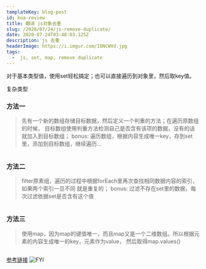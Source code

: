 ```yaml
---
templateKey: blog-post
id: koa-review
title: 翻译 js对象去重
slug: /2020/07/24/js-remove-duplicate/
date: 2020-07-24T03:48:03.125Z
description: js 去重
headerImage: https://i.imgur.com/IONCWVd.jpg
tags:
  -  js, set, map, remove duplicate
---
```


对于基本类型值，使用set轻松搞定；也可以直接遍历到对象里，然后取key值。

复杂类型
### 方法一
> 先有一个新的数组存储目标数据，然后定义一个判重的方法；在遍历原数组的时候，
目标数组使用判重方法检测自己是否含有该项的数据，没有的话就加入到目标数组；
> bonus: 遍历数组，根据内容生成唯一key，存到set里，添加到目标数组，继续遍历...
``` javascript

```
### 方法二
> filter原素组，遍历的过程中根据forEach里再次查找相同数据内容的索引，如果两个索引一旦不同
就是重复的；
> bonus: 过滤不存在set里的数据，每次过滤依据set是否含有这个值
``` javascript

```
### 方法三
> 使用map，因为map的键值唯一，而且map又是一个二维数组。所以根据元素的内容生成唯一的key，元素作为value，
然后取得map.values()
``` javascript

```




[参考链接](https://2ality.com/2020/07/eliminating-duplicate-objects.html)
![FYI](https://i.imgur.com/LalbenT.jpg)




